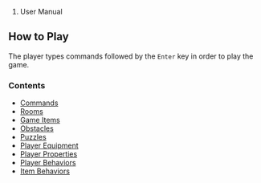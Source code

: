 <ol class="breadcrumb">
  <li class="active">User Manual</li>
</ol>

## How to Play

The player types commands followed by the `Enter` key in order to play the game.

### Contents

- [Commands](#/docs/commands)
- [Rooms](#/docs/rooms)
- [Game Items](#/docs/game)
- [Obstacles](#/docs/obstacles)
- [Puzzles](#/docs/puzzles)
- [Player Equipment](#/docs/equipment)
- [Player Properties](#/docs/properties)
- [Player Behaviors](#/docs/player)
- [Item Behaviors](#/docs/item)
